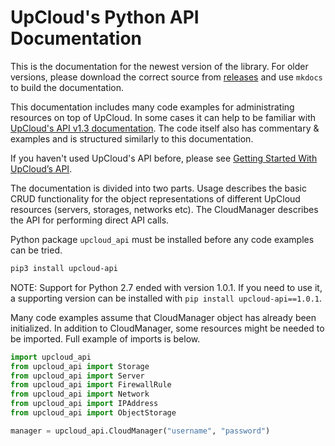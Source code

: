 # UpCloud's Python API Documentation

This is the documentation for the newest version of the library. For older versions,
please download the correct source from [releases](https://github.com/UpCloudLtd/upcloud-python-api/releases)
and use `mkdocs` to build the documentation.

This documentation includes many code examples for administrating resources on top of UpCloud.
In some cases it can help to be familiar with [UpCloud's API v1.3 documentation](https://www.upcloud.com/api/).
The code itself also has commentary & examples and is structured similarly to this documentation.

If you haven't used UpCloud's API before, please see
[Getting Started With UpCloud’s API](https://www.upcloud.com/support/getting-started-with-upclouds-api/).

The documentation is divided into two parts. Usage describes the basic CRUD functionality for the object
representations of different UpCloud resources (servers, storages, networks etc). The CloudManager describes
the API for performing direct API calls.

Python package `upcloud_api` must be installed before any code examples can be tried.

```bash
pip3 install upcloud-api
```

NOTE: Support for Python 2.7 ended with version 1.0.1. If you need to use it, a supporting version can be
installed with `pip install upcloud-api==1.0.1`.

Many code examples assume that CloudManager object has already been initialized.
In addition to CloudManager, some resources might be needed to be imported.
Full example of imports is below.

```python
import upcloud_api
from upcloud_api import Storage
from upcloud_api import Server
from upcloud_api import FirewallRule
from upcloud_api import Network
from upcloud_api import IPAddress
from upcloud_api import ObjectStorage

manager = upcloud_api.CloudManager("username", "password")
```
